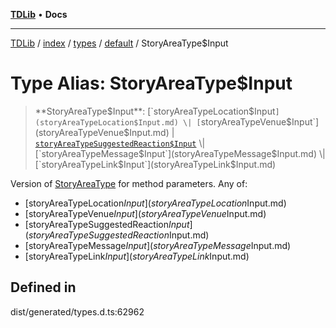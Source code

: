 [**TDLib**](../../../../../../README.md) • **Docs**

***

[TDLib](../../../../../../modules.md) / [index](../../../../../README.md) / [types](../../../README.md) / [default](../README.md) / StoryAreaType$Input

# Type Alias: StoryAreaType$Input

> **StoryAreaType$Input**: [`storyAreaTypeLocation$Input`](storyAreaTypeLocation$Input.md) \| [`storyAreaTypeVenue$Input`](storyAreaTypeVenue$Input.md) \| [`storyAreaTypeSuggestedReaction$Input`](storyAreaTypeSuggestedReaction$Input.md) \| [`storyAreaTypeMessage$Input`](storyAreaTypeMessage$Input.md) \| [`storyAreaTypeLink$Input`](storyAreaTypeLink$Input.md)

Version of [StoryAreaType](StoryAreaType.md) for method parameters.
Any of:
- [storyAreaTypeLocation$Input](storyAreaTypeLocation$Input.md)
- [storyAreaTypeVenue$Input](storyAreaTypeVenue$Input.md)
- [storyAreaTypeSuggestedReaction$Input](storyAreaTypeSuggestedReaction$Input.md)
- [storyAreaTypeMessage$Input](storyAreaTypeMessage$Input.md)
- [storyAreaTypeLink$Input](storyAreaTypeLink$Input.md)

## Defined in

dist/generated/types.d.ts:62962
